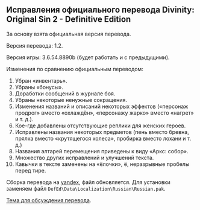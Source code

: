 Исправления официального перевода Divinity: Original Sin 2 - Definitive Edition
-------------------------------------------------------------------------------

За основу взята официальная версия перевода.

Версия перевода: 1.2.

Версия игры: 3.6.54.8890b (будет работать и с предыдущими).

Изменения по сравнению официальным переводом:

1. Убран «инвентарь».
2. Убраны «бонусы».
3. Доработки сообщений в журнале боя.
4. Убраны некоторые ненужные сокращения.
5. Изменения названий и описаний некоторых эффектов («персонаж продрог» вместо «охлаждён», «персонажу жарко» вместо «нагрет» и т. д.).
6. Кое-где добавлены отсутствующие реплики для женских героев.
7. Исправлены названия некоторых предметов (пень вместо бревна, прялка вместо «крутящегося колеса», пробирка вместо лохани и т. д.)
8. Названия алтарей перемещения приведены к виду «Аркс: собор».
9. Множество других исправлений и улучшений текста.
10. Кавычки в тексте заменены на «ёлочки», ё, неразрывные пробелы перед тире.

Сборка перевода на [yandex](https://yadi.sk/d/T6RNmWEk0Tn0Pg), файл обновляется.
Для установки заменяем файл `DefEd\Data\Localization\Russian\Russian.pak`.

[Тема для обсуждения перевода](https://arcanecoast.ru/forum/viewtopic.php?f=69&t=1479).